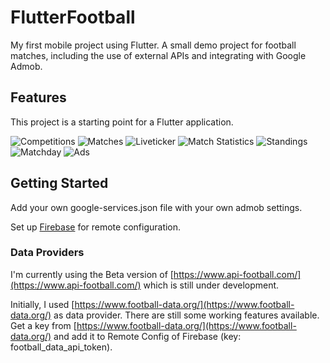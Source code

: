 # FlutterFootball

My first mobile project using Flutter. A small demo project for football matches, including the use of external APIs and integrating with Google Admob.

## Features

This project is a starting point for a Flutter application.

![Competitions](doc/assets/competitions.png "Competitions")
![Matches](doc/assets/matches.png "Matches")
![Liveticker](doc/assets/liveticker.png "Liveticker")
![Match Statistics](doc/assets/statistics.png "Match Statistics")
![Standings](doc/assets/standings.png "Standings")
![Matchday](doc/assets/matchday.png "Matchday")
![Ads](doc/assets/ads.png "Ads")


## Getting Started

Add your own google-services.json file with your own admob settings.

Set up [Firebase](https://firebase.google.com/) for remote configuration.

### Data Providers
I'm currently using the Beta version of [https://www.api-football.com/](https://www.api-football.com/) which is still under development.

Initially, I used [https://www.football-data.org/](https://www.football-data.org/) as data provider. There are still some working features available.
Get a key from [https://www.football-data.org/](https://www.football-data.org/) and add it to Remote Config of Firebase (key: football_data_api_token).


